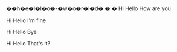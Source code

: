 ��h�e�l�l�o�-�w�o�r�l�d�
�
�
Hi Hello How are you

Hi Hello I'm fine

Hi Hello Bye

Hi Hello That's it?
